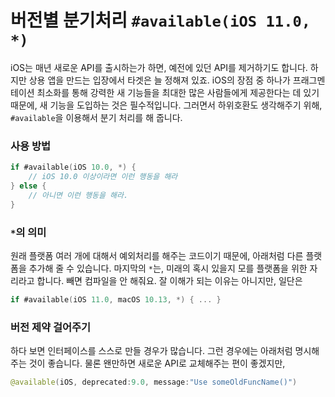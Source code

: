 # 버전별 분기처리 `#available(iOS 11.0, *)`

iOS는 매년 새로운 API를 출시하는가 하면, 예전에 있던 API를 제거하기도 합니다. 하지만 상용 앱을 만드는 입장에서 타겟은 늘 정해져 있죠. iOS의 장점 중 하나가 프래그멘테이션 최소화를 통해 강력한 새 기능들을 최대한 많은 사람들에게 제공한다는 데 있기 때문에, 새 기능을 도입하는 것은 필수적입니다. 그러면서 하위호환도 생각해주기 위해, `#available`을 이용해서 분기 처리를 해 줍니다.

### 사용 방법

```swift
if #available(iOS 10.0, *) {
    // iOS 10.0 이상이라면 이런 행동을 해라
} else {
    // 아니면 이런 행동을 해라.
}

```

### `*`의 의미
원래 플랫폼 여러 개에 대해서 예외처리를 해주는 코드이기 때문에, 아래처럼 다른 플랫폼을 추가해 줄 수 있습니다. 마지막의 `*`는, 미래의 혹시 있을지 모를 플랫폼을 위한 자리라고 합니다. 빼면 컴파일을 안 해줘요. 잘 이해가 되는 이유는 아니지만, 일단은 

```swift
if #available(iOS 11.0, macOS 10.13, *) { ... }
```

### 버전 제약 걸어주기
하다 보면 인터페이스를 스스로 만들 경우가 많습니다. 그런 경우에는 아래처럼 명시해 주는 것이 좋습니다. 물론 왠만하면 새로운 API로 교체해주는 편이 좋겠지만,

```swift
@available(iOS, deprecated:9.0, message:"Use someOldFuncName()")
```